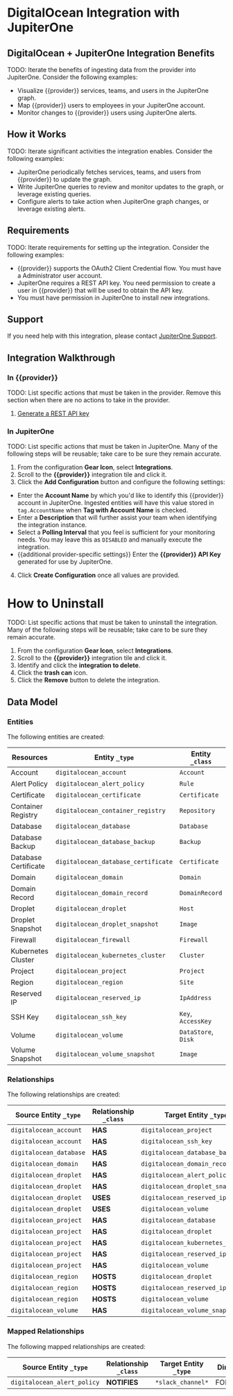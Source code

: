 # DigitalOcean Integration with JupiterOne

## DigitalOcean + JupiterOne Integration Benefits

TODO: Iterate the benefits of ingesting data from the provider into JupiterOne.
Consider the following examples:

- Visualize {{provider}} services, teams, and users in the JupiterOne graph.
- Map {{provider}} users to employees in your JupiterOne account.
- Monitor changes to {{provider}} users using JupiterOne alerts.

## How it Works

TODO: Iterate significant activities the integration enables. Consider the
following examples:

- JupiterOne periodically fetches services, teams, and users from {{provider}}
  to update the graph.
- Write JupiterOne queries to review and monitor updates to the graph, or
  leverage existing queries.
- Configure alerts to take action when JupiterOne graph changes, or leverage
  existing alerts.

## Requirements

TODO: Iterate requirements for setting up the integration. Consider the
following examples:

- {{provider}} supports the OAuth2 Client Credential flow. You must have a
  Administrator user account.
- JupiterOne requires a REST API key. You need permission to create a user in
  {{provider}} that will be used to obtain the API key.
- You must have permission in JupiterOne to install new integrations.

## Support

If you need help with this integration, please contact
[JupiterOne Support](https://support.jupiterone.io).

## Integration Walkthrough

### In {{provider}}

TODO: List specific actions that must be taken in the provider. Remove this
section when there are no actions to take in the provider.

1. [Generate a REST API key](https://example.com/docs/generating-api-keys)

### In JupiterOne

TODO: List specific actions that must be taken in JupiterOne. Many of the
following steps will be reusable; take care to be sure they remain accurate.

1. From the configuration **Gear Icon**, select **Integrations**.
2. Scroll to the **{{provider}}** integration tile and click it.
3. Click the **Add Configuration** button and configure the following settings:

- Enter the **Account Name** by which you'd like to identify this {{provider}}
  account in JupiterOne. Ingested entities will have this value stored in
  `tag.AccountName` when **Tag with Account Name** is checked.
- Enter a **Description** that will further assist your team when identifying
  the integration instance.
- Select a **Polling Interval** that you feel is sufficient for your monitoring
  needs. You may leave this as `DISABLED` and manually execute the integration.
- {{additional provider-specific settings}} Enter the **{{provider}} API Key**
  generated for use by JupiterOne.

4. Click **Create Configuration** once all values are provided.

# How to Uninstall

TODO: List specific actions that must be taken to uninstall the integration.
Many of the following steps will be reusable; take care to be sure they remain
accurate.

1. From the configuration **Gear Icon**, select **Integrations**.
2. Scroll to the **{{provider}}** integration tile and click it.
3. Identify and click the **integration to delete**.
4. Click the **trash can** icon.
5. Click the **Remove** button to delete the integration.

<!-- {J1_DOCUMENTATION_MARKER_START} -->
<!--
********************************************************************************
NOTE: ALL OF THE FOLLOWING DOCUMENTATION IS GENERATED USING THE
"j1-integration document" COMMAND. DO NOT EDIT BY HAND! PLEASE SEE THE DEVELOPER
DOCUMENTATION FOR USAGE INFORMATION:

https://github.com/JupiterOne/sdk/blob/main/docs/integrations/development.md
********************************************************************************
-->

## Data Model

### Entities

The following entities are created:

| Resources            | Entity `_type`                      | Entity `_class`     |
| -------------------- | ----------------------------------- | ------------------- |
| Account              | `digitalocean_account`              | `Account`           |
| Alert Policy         | `digitalocean_alert_policy`         | `Rule`              |
| Certificate          | `digitalocean_certificate`          | `Certificate`       |
| Container Registry   | `digitalocean_container_registry`   | `Repository`        |
| Database             | `digitalocean_database`             | `Database`          |
| Database Backup      | `digitalocean_database_backup`      | `Backup`            |
| Database Certificate | `digitalocean_database_certificate` | `Certificate`       |
| Domain               | `digitalocean_domain`               | `Domain`            |
| Domain Record        | `digitalocean_domain_record`        | `DomainRecord`      |
| Droplet              | `digitalocean_droplet`              | `Host`              |
| Droplet Snapshot     | `digitalocean_droplet_snapshot`     | `Image`             |
| Firewall             | `digitalocean_firewall`             | `Firewall`          |
| Kubernetes Cluster   | `digitalocean_kubernetes_cluster`   | `Cluster`           |
| Project              | `digitalocean_project`              | `Project`           |
| Region               | `digitalocean_region`               | `Site`              |
| Reserved IP          | `digitalocean_reserved_ip`          | `IpAddress`         |
| SSH Key              | `digitalocean_ssh_key`              | `Key`, `AccessKey`  |
| Volume               | `digitalocean_volume`               | `DataStore`, `Disk` |
| Volume Snapshot      | `digitalocean_volume_snapshot`      | `Image`             |

### Relationships

The following relationships are created:

| Source Entity `_type`   | Relationship `_class` | Target Entity `_type`             |
| ----------------------- | --------------------- | --------------------------------- |
| `digitalocean_account`  | **HAS**               | `digitalocean_project`            |
| `digitalocean_account`  | **HAS**               | `digitalocean_ssh_key`            |
| `digitalocean_database` | **HAS**               | `digitalocean_database_backup`    |
| `digitalocean_domain`   | **HAS**               | `digitalocean_domain_record`      |
| `digitalocean_droplet`  | **HAS**               | `digitalocean_alert_policy`       |
| `digitalocean_droplet`  | **HAS**               | `digitalocean_droplet_snapshot`   |
| `digitalocean_droplet`  | **USES**              | `digitalocean_reserved_ip`        |
| `digitalocean_droplet`  | **USES**              | `digitalocean_volume`             |
| `digitalocean_project`  | **HAS**               | `digitalocean_database`           |
| `digitalocean_project`  | **HAS**               | `digitalocean_droplet`            |
| `digitalocean_project`  | **HAS**               | `digitalocean_kubernetes_cluster` |
| `digitalocean_project`  | **HAS**               | `digitalocean_reserved_ip`        |
| `digitalocean_project`  | **HAS**               | `digitalocean_volume`             |
| `digitalocean_region`   | **HOSTS**             | `digitalocean_droplet`            |
| `digitalocean_region`   | **HOSTS**             | `digitalocean_reserved_ip`        |
| `digitalocean_region`   | **HOSTS**             | `digitalocean_volume`             |
| `digitalocean_volume`   | **HAS**               | `digitalocean_volume_snapshot`    |

### Mapped Relationships

The following mapped relationships are created:

| Source Entity `_type`       | Relationship `_class` | Target Entity `_type` | Direction |
| --------------------------- | --------------------- | --------------------- | --------- |
| `digitalocean_alert_policy` | **NOTIFIES**          | `*slack_channel*`     | FORWARD   |

<!--
********************************************************************************
END OF GENERATED DOCUMENTATION AFTER BELOW MARKER
********************************************************************************
-->
<!-- {J1_DOCUMENTATION_MARKER_END} -->
